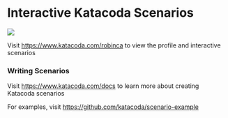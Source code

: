 # Interactive Katacoda Scenarios

[![](http://shields.katacoda.com/katacoda/robinca/count.svg)](https://www.katacoda.com/robinca "Get your profile on Katacoda.com")

Visit https://www.katacoda.com/robinca to view the profile and interactive scenarios

### Writing Scenarios
Visit https://www.katacoda.com/docs to learn more about creating Katacoda scenarios

For examples, visit https://github.com/katacoda/scenario-example

